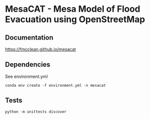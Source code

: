 # MesaCAT - Mesa Model of Flood Evacuation using OpenStreetMap

## Documentation
https://fmcclean.github.io/mesacat

## Dependencies
See environment.yml

`conda env create -f environment.yml -n mesacat`

## Tests
`python -m unittests discover`
